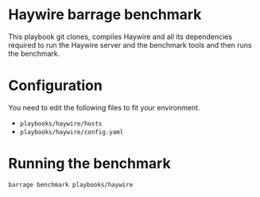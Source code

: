 # Haywire barrage benchmark
This playbook git clones, compiles Haywire and all its dependencies required to run the Haywire server and the benchmark tools and then runs the benchmark.

# Configuration
You need to edit the following files to fit your environment.
- `playbooks/haywire/hosts`
- `playbooks/haywire/config.yaml`

# Running the benchmark
`barrage benchmark playbooks/haywire`
